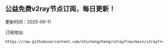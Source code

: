 ## 公益免费v2ray节点订阅，每日更新！
更新时间：2025-06-11

订阅地址:
```
https://raw.githubusercontent.com/shichongzheng/v2rayfree/main/v2rayfree
```
